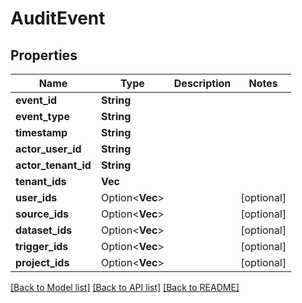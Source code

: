 # AuditEvent

## Properties

Name | Type | Description | Notes
------------ | ------------- | ------------- | -------------
**event_id** | **String** |  | 
**event_type** | **String** |  | 
**timestamp** | **String** |  | 
**actor_user_id** | **String** |  | 
**actor_tenant_id** | **String** |  | 
**tenant_ids** | **Vec<String>** |  | 
**user_ids** | Option<**Vec<String>**> |  | [optional]
**source_ids** | Option<**Vec<String>**> |  | [optional]
**dataset_ids** | Option<**Vec<String>**> |  | [optional]
**trigger_ids** | Option<**Vec<String>**> |  | [optional]
**project_ids** | Option<**Vec<String>**> |  | [optional]

[[Back to Model list]](../README.md#documentation-for-models) [[Back to API list]](../README.md#documentation-for-api-endpoints) [[Back to README]](../README.md)



